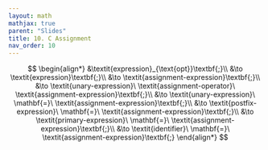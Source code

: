 ```yaml
---
layout: math
mathjax: true
parent: "Slides"
title: 10. C Assignment
nav_order: 10
---
```


$$
  \begin{align*}
    &\textit{expression}_{\text{opt}}\textbf{;}\\
    &\to \textit{expression}\textbf{;}\\
    &\to \textit{assignment-expression}\textbf{;}\\
    &\to \textit{unary-expression}\ \textit{assignment-operator}\ \textit{assignment-expression}\textbf{;}\\
    &\to \textit{unary-expression}\ \mathbf{=}\ \textit{assignment-expression}\textbf{;}\\
    &\to \textit{postfix-expression}\ \mathbf{=}\ \textit{assignment-expression}\textbf{;}\\
    &\to \textit{primary-expression}\ \mathbf{=}\ \textit{assignment-expression}\textbf{;}\\
    &\to \textit{identifier}\ \mathbf{=}\ \textit{assignment-expression}\textbf{;}
  \end{align*}
$$